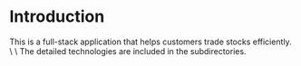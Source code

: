# Introduction
This is a full-stack application that helps customers trade stocks efficiently.
\\
\\
The detailed technologies are included in the subdirectories.
